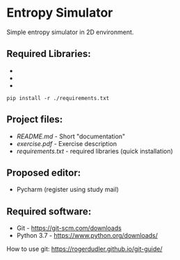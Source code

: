 # Entropy Simulator
Simple entropy simulator in 2D environment. 

## Required Libraries:
*
*
*
```
pip install -r ./requirements.txt
```

## Project files:
* *README.md* - Short "documentation"
* *exercise.pdf* - Exercise description
* *requirements.txt* - required libraries (quick installation)
## Proposed editor:
* Pycharm (register using study mail)

## Required software:
* Git - https://git-scm.com/downloads
* Python 3.7 - https://www.python.org/downloads/


How to use git:
https://rogerdudler.github.io/git-guide/